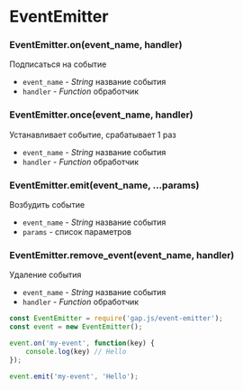 # EventEmitter

### EventEmitter.on(event_name, handler)
Подписаться на событие
* `event_name` - *String* название события
* `handler` - *Function* обработчик

### EventEmitter.once(event_name, handler)
Устанавливает событие, срабатывает 1 раз
* `event_name` - *String* название события
* `handler` - *Function* обработчик

### EventEmitter.emit(event_name, ...params)
Возбудить событие
* `event_name` - *String* название события
* `params` - список параметров


### EventEmitter.remove_event(event_name, handler)
Удаление события
* `event_name` - *String* название события
* `handler` - *Function* обработчик


```javascript
const EventEmitter = require('gap.js/event-emitter');
const event = new EventEmitter();

event.on('my-event', function(key) {
    console.log(key) // Hello
});

event.emit('my-event', 'Hello');
```


